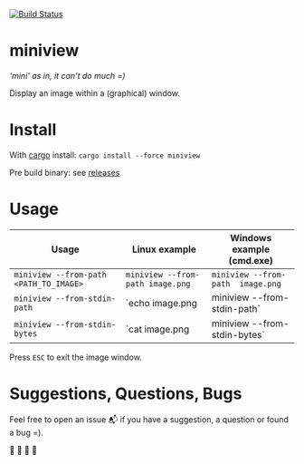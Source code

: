[![Build Status](https://travis-ci.org/foresterre/miniview.svg?branch=master)](https://travis-ci.org/foresterre/miniview)

# miniview
_'mini' as in, it can't do much =)_

Display an image within a (graphical) window.


# Install

With [cargo](https://crates.io/crates/miniview) install: `cargo install --force miniview`

Pre build binary: see [releases](https://github.com/foresterre/miniview/releases)


# Usage

| Usage | Linux example | Windows example (cmd.exe) |
|----------------------------------------|------------------------------------------------|------------------------------------------------|
| `miniview --from-path <PATH_TO_IMAGE>` | `miniview --from-path image.png` | `miniview --from-path  image.png` |
| `miniview --from-stdin-path` | `echo image.png | miniview --from-stdin-path`  | `echo image.png | miniview --from-stdin-path` |
| `miniview --from-stdin-bytes` | `cat image.png | miniview --from-stdin-bytes` | `type image.png | miniview --from-stdin-bytes` |

Press `ESC` to exit the image window.

# Suggestions, Questions, Bugs

Feel free to open an issue :mailbox_with_mail: if you have a suggestion, a question or found a bug =).

:guitar: :trumpet: :violin: :saxophone:
